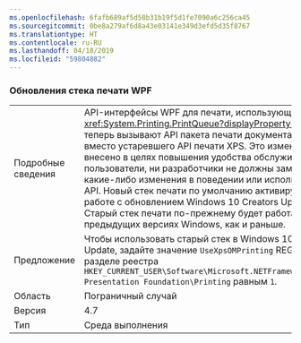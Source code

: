 ```yaml
---
ms.openlocfilehash: 6fafb689af5d50b31b19f5d1fe7090a6c256ca45
ms.sourcegitcommit: 0be8a279af6d8a43e03141e349d3efd5d35f8767
ms.translationtype: HT
ms.contentlocale: ru-RU
ms.lasthandoff: 04/18/2019
ms.locfileid: "59804882"
---
```

### <a name="wpf-printing-stack-update"></a>Обновления стека печати WPF

|   |   |
|---|---|
|Подробные сведения|API-интерфейсы WPF для печати, использующие <xref:System.Printing.PrintQueue?displayProperty=name>, теперь вызывают API пакета печати документа Windows вместо устаревшего API печати XPS. Это изменение внесено в целях повышения удобства обслуживания. Ни пользователи, ни разработчики не должны заметить какие-либо изменения в поведении или использовании API. Новый стек печати по умолчанию активируется при работе с обновлением Windows 10 Creators Update. Старый стек печати по-прежнему будет работать в предыдущих версиях Windows, как и раньше.|
|Предложение|Чтобы использовать старый стек в Windows 10 Creators Update, задайте значение <code>UseXpsOMPrinting</code> REG_DWORD в разделе реестра <code>HKEY_CURRENT_USER\Software\Microsoft\.NETFramework\Windows Presentation Foundation\Printing</code> равным <code>1</code>.|
|Область|Пограничный случай|
|Версия|4.7|
|Тип|Среда выполнения|
